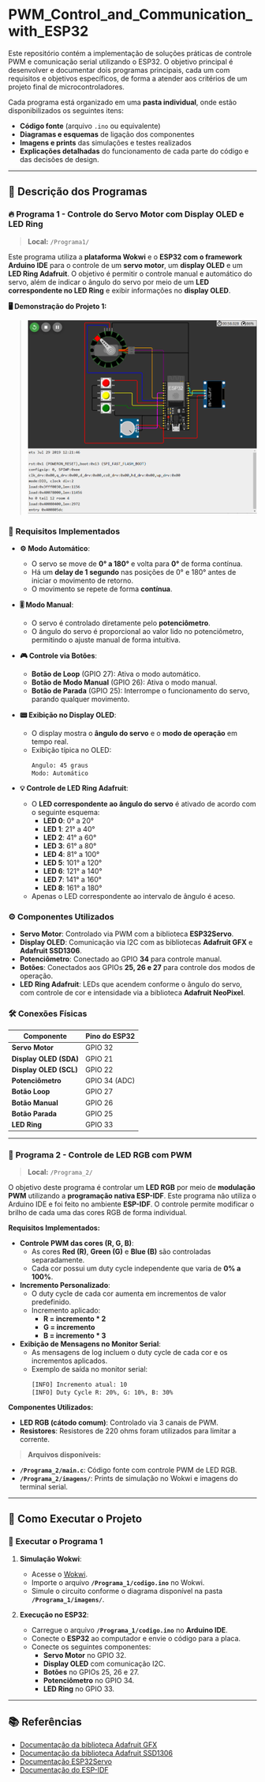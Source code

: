 # PWM_Control_and_Communication_with_ESP32

Este repositório contém a implementação de soluções práticas de controle PWM e comunicação serial utilizando o ESP32. O objetivo principal é desenvolver e documentar dois programas principais, cada um com requisitos e objetivos específicos, de forma a atender aos critérios de um projeto final de microcontroladores.

Cada programa está organizado em uma **pasta individual**, onde estão disponibilizados os seguintes itens:
- **Código fonte** (arquivo `.ino` ou equivalente)
- **Diagramas e esquemas** de ligação dos componentes
- **Imagens e prints** das simulações e testes realizados
- **Explicações detalhadas** do funcionamento de cada parte do código e das decisões de design.

---

## 📘 **Descrição dos Programas**

### 🔥 **Programa 1 - Controle do Servo Motor com Display OLED e LED Ring**
> **Local:** `/Programa1/`

Este programa utiliza a **plataforma Wokwi** e o **ESP32 com o framework Arduino IDE** para o controle de um **servo motor**, um **display OLED** e um **LED Ring Adafruit**. O objetivo é permitir o controle manual e automático do servo, além de indicar o ângulo do servo por meio de um **LED correspondente no LED Ring** e exibir informações no **display OLED**.

**🖥️ Demonstração do Projeto 1:**
> ![Demonstração do Projeto 1](Programa1/Projeto1_Demo.PNG)

### 🧾 **Requisitos Implementados**
- **⚙️ Modo Automático**: 
  - O servo se move de **0° a 180°** e volta para **0°** de forma contínua.
  - Há um **delay de 1 segundo** nas posições de 0° e 180° antes de iniciar o movimento de retorno.
  - O movimento se repete de forma **contínua**.
  
- **🎚️ Modo Manual**: 
  - O servo é controlado diretamente pelo **potenciômetro**.
  - O ângulo do servo é proporcional ao valor lido no potenciômetro, permitindo o ajuste manual de forma intuitiva.

- **🎮 Controle via Botões**:
  - **Botão de Loop** (GPIO 27): Ativa o modo automático.
  - **Botão de Modo Manual** (GPIO 26): Ativa o modo manual.
  - **Botão de Parada** (GPIO 25): Interrompe o funcionamento do servo, parando qualquer movimento.

- **📟 Exibição no Display OLED**: 
  - O display mostra o **ângulo do servo** e o **modo de operação** em tempo real.
  - Exibição típica no OLED:
    ```
    Angulo: 45 graus
    Modo: Automático
    ```

- **💡 Controle de LED Ring Adafruit**: 
  - O **LED correspondente ao ângulo do servo** é ativado de acordo com o seguinte esquema:
    - **LED 0**: 0° a 20°
    - **LED 1**: 21° a 40°
    - **LED 2**: 41° a 60°
    - **LED 3**: 61° a 80°
    - **LED 4**: 81° a 100°
    - **LED 5**: 101° a 120°
    - **LED 6**: 121° a 140°
    - **LED 7**: 141° a 160°
    - **LED 8**: 161° a 180°
  - Apenas o LED correspondente ao intervalo de ângulo é aceso.

### ⚙️ **Componentes Utilizados**
- **Servo Motor**: Controlado via PWM com a biblioteca **ESP32Servo**.
- **Display OLED**: Comunicação via I2C com as bibliotecas **Adafruit GFX** e **Adafruit SSD1306**.
- **Potenciômetro**: Conectado ao GPIO **34** para controle manual.
- **Botões**: Conectados aos GPIOs **25, 26 e 27** para controle dos modos de operação.
- **LED Ring Adafruit**: LEDs que acendem conforme o ângulo do servo, com controle de cor e intensidade via a biblioteca **Adafruit NeoPixel**.

### 🛠️ **Conexões Físicas**
| **Componente**         | **Pino do ESP32** |
|---------------------|------------------|
| **Servo Motor**       | GPIO 32           |
| **Display OLED (SDA)**| GPIO 21           |
| **Display OLED (SCL)**| GPIO 22           |
| **Potenciômetro**     | GPIO 34 (ADC)     |
| **Botão Loop**        | GPIO 27           |
| **Botão Manual**      | GPIO 26           |
| **Botão Parada**      | GPIO 25           |
| **LED Ring**          | GPIO 33           |

---


### 🌈 **Programa 2 - Controle de LED RGB com PWM**
> **Local:** `/Programa_2/`

O objetivo deste programa é controlar um **LED RGB** por meio de **modulação PWM** utilizando a **programação nativa ESP-IDF**. Este programa não utiliza o Arduino IDE e foi feito no ambiente **ESP-IDF**. O controle permite modificar o brilho de cada uma das cores RGB de forma individual.

**Requisitos Implementados:**
- **Controle PWM das cores (R, G, B)**:
  - As cores **Red (R)**, **Green (G)** e **Blue (B)** são controladas separadamente.
  - Cada cor possui um duty cycle independente que varia de **0% a 100%**.
- **Incremento Personalizado**:
  - O duty cycle de cada cor aumenta em incrementos de valor predefinido.
  - Incremento aplicado:
    - **R = incremento * 2**
    - **G = incremento**
    - **B = incremento * 3**
- **Exibição de Mensagens no Monitor Serial**:
  - As mensagens de log incluem o duty cycle de cada cor e os incrementos aplicados.
  - Exemplo de saída no monitor serial:
    ```
    [INFO] Incremento atual: 10
    [INFO] Duty Cycle R: 20%, G: 10%, B: 30%
    ```

**Componentes Utilizados:**
- **LED RGB (cátodo comum)**: Controlado via 3 canais de PWM.
- **Resistores**: Resistores de 220 ohms foram utilizados para limitar a corrente.

> **Arquivos disponíveis:**
- **`/Programa_2/main.c`**: Código fonte com controle PWM de LED RGB.
- **`/Programa_2/imagens/`**: Prints de simulação no Wokwi e imagens do terminal serial.

---

## 📜 **Como Executar o Projeto**

### 🔧 **Executar o Programa 1**
1. **Simulação Wokwi**:
   - Acesse o [Wokwi](https://wokwi.com/).
   - Importe o arquivo **`/Programa_1/codigo.ino`** no Wokwi.
   - Simule o circuito conforme o diagrama disponível na pasta **`/Programa_1/imagens/`**.

2. **Execução no ESP32**:
   - Carregue o arquivo **`/Programa_1/codigo.ino`** no **Arduino IDE**.
   - Conecte o **ESP32** ao computador e envie o código para a placa.
   - Conecte os seguintes componentes:
     - **Servo Motor** no GPIO 32.
     - **Display OLED** com comunicação I2C.
     - **Botões** no GPIOs 25, 26 e 27.
     - **Potenciômetro** no GPIO 34.
     - **LED Ring** no GPIO 33.

---

## 📚 **Referências**
- [Documentação da biblioteca Adafruit GFX](https://learn.adafruit.com/adafruit-gfx-graphics-library/overview)
- [Documentação da biblioteca Adafruit SSD1306](https://learn.adafruit.com/monochrome-oled-breakouts/overview)
- [Documentação ESP32Servo](https://github.com/PaulStoffregen/Servo)
- [Documentação do ESP-IDF](https://docs.espressif.com/projects/esp-idf/en/latest/esp32/)
